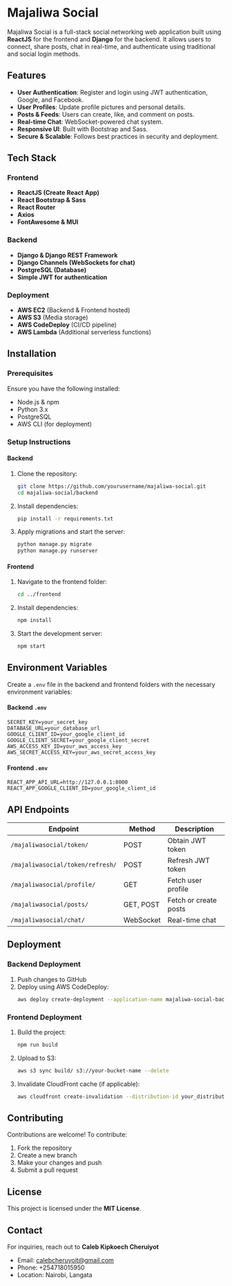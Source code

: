 # Majaliwa Social

Majaliwa Social is a full-stack social networking web application built using **ReactJS** for the frontend and **Django** for the backend. It allows users to connect, share posts, chat in real-time, and authenticate using traditional and social login methods.

## Features
- **User Authentication**: Register and login using JWT authentication, Google, and Facebook.
- **User Profiles**: Update profile pictures and personal details.
- **Posts & Feeds**: Users can create, like, and comment on posts.
- **Real-time Chat**: WebSocket-powered chat system.
- **Responsive UI**: Built with Bootstrap and Sass.
- **Secure & Scalable**: Follows best practices in security and deployment.

## Tech Stack
### Frontend
- **ReactJS (Create React App)**
- **React Bootstrap & Sass**
- **React Router**
- **Axios**
- **FontAwesome & MUI**

### Backend
- **Django & Django REST Framework**
- **Django Channels (WebSockets for chat)**
- **PostgreSQL (Database)**
- **Simple JWT for authentication**

### Deployment
- **AWS EC2** (Backend & Frontend hosted)
- **AWS S3** (Media storage)
- **AWS CodeDeploy** (CI/CD pipeline)
- **AWS Lambda** (Additional serverless functions)

## Installation
### Prerequisites
Ensure you have the following installed:
- Node.js & npm
- Python 3.x
- PostgreSQL
- AWS CLI (for deployment)

### Setup Instructions
#### Backend
1. Clone the repository:
   ```bash
   git clone https://github.com/yourusername/majaliwa-social.git
   cd majaliwa-social/backend
   ```
2. Install dependencies:
   ```bash
   pip install -r requirements.txt
   ```
3. Apply migrations and start the server:
   ```bash
   python manage.py migrate
   python manage.py runserver
   ```

#### Frontend
1. Navigate to the frontend folder:
   ```bash
   cd ../frontend
   ```
2. Install dependencies:
   ```bash
   npm install
   ```
3. Start the development server:
   ```bash
   npm start
   ```

## Environment Variables
Create a `.env` file in the backend and frontend folders with the necessary environment variables:

#### Backend `.env`
```
SECRET_KEY=your_secret_key
DATABASE_URL=your_database_url
GOOGLE_CLIENT_ID=your_google_client_id
GOOGLE_CLIENT_SECRET=your_google_client_secret
AWS_ACCESS_KEY_ID=your_aws_access_key
AWS_SECRET_ACCESS_KEY=your_aws_secret_access_key
```

#### Frontend `.env`
```
REACT_APP_API_URL=http://127.0.0.1:8000
REACT_APP_GOOGLE_CLIENT_ID=your_google_client_id
```

## API Endpoints
| Endpoint | Method | Description |
|----------|--------|-------------|
| `/majaliwasocial/token/` | POST | Obtain JWT token |
| `/majaliwasocial/token/refresh/` | POST | Refresh JWT token |
| `/majaliwasocial/profile/` | GET | Fetch user profile |
| `/majaliwasocial/posts/` | GET, POST | Fetch or create posts |
| `/majaliwasocial/chat/` | WebSocket | Real-time chat |

## Deployment
### Backend Deployment
1. Push changes to GitHub
2. Deploy using AWS CodeDeploy:
   ```bash
   aws deploy create-deployment --application-name majaliwa-social-backend --deployment-group-name backend-group --github-location repository=yourrepo,commitId=yourcommitid
   ```

### Frontend Deployment
1. Build the project:
   ```bash
   npm run build
   ```
2. Upload to S3:
   ```bash
   aws s3 sync build/ s3://your-bucket-name --delete
   ```
3. Invalidate CloudFront cache (if applicable):
   ```bash
   aws cloudfront create-invalidation --distribution-id your_distribution_id --paths "/*"
   ```

## Contributing
Contributions are welcome! To contribute:
1. Fork the repository
2. Create a new branch
3. Make your changes and push
4. Submit a pull request

## License
This project is licensed under the **MIT License**.

## Contact
For inquiries, reach out to **Caleb Kipkoech Cheruiyot**
- Email: calebcheruyoit@gmail.com
- Phone: +254718015950
- Location: Nairobi, Langata

